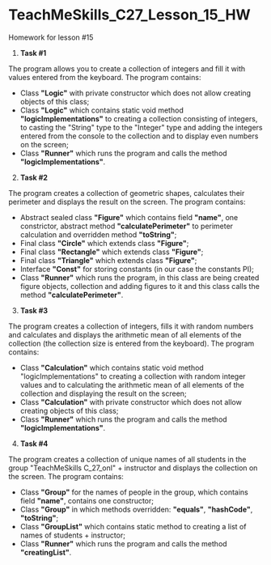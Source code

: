 # TeachMeSkills_C27_Lesson_15_HW
Homework for lesson #15

1. **Task #1**

The program allows you to create a collection of integers and fill it with values ​​entered from the keyboard. 
The program contains:
- Class **"Logic"** with private constructor which does not allow creating objects of this class;
- Class **"Logic"** which contains static void method **"logicImplementations"** to creating a collection consisting of integers, to casting the "String" type to the "Integer" type and adding the integers entered from the console to the collection and to display even numbers on the screen;
- Class **"Runner"** which runs the program and calls the method **"logicImplementations"**.

2. **Task #2**

The program creates a collection of geometric shapes, calculates their perimeter and displays the result on the screen.
The program contains:
- Abstract sealed class **"Figure"** which contains field **"name"**, one constrictor, abstract method **"calculatePerimeter"** to perimeter calculation and overridden method **"toString"**;
- Final class **"Circle"** which extends class **"Figure"**;
- Final class **"Rectangle"** which extends class **"Figure"**;
- Final class **"Triangle"** which extends class **"Figure"**;
- Interface **"Const"** for storing constants (in our case the constants PI);
- Class **"Runner"** which runs the program, in this class are being created figure objects, collection and adding figures to it and this class calls the method **"calculatePerimeter"**.

3. **Task #3**

The program creates a collection of integers, fills it with random numbers and calculates and displays the arithmetic mean of all elements of the collection (the collection size is entered from the keyboard).
The program contains:
- Class **"Calculation"** which contains static void method "logicImplementations" to creating a collection with random integer values and to calculating the arithmetic mean of all elements of the collection and displaying the result on the screen;
- Class **"Calculation"** with private constructor which does not allow creating objects of this class;
- Class **"Runner"**  which runs the program and calls the method **"logicImplementations"**.

4. **Task #4**

The program creates a collection of unique names of all students in the group "TeachMeSkills C_27_onl" + instructor and displays the collection on the screen.
The program contains:
- Class **"Group"** for the names of people in the group, which contains field **"name"**, contains one constructor;
- Class **"Group"** in which methods overridden: **"equals"**, **"hashCode"**, **"toString"**;
- Class **"GroupList"** which contains static method to creating a list of names of students + instructor;
- Class **"Runner"**  which runs the program and calls the method **"creatingList"**.







